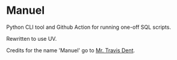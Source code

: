 # Manuel

Python CLI tool and Github Action for running one-off SQL scripts.

Rewritten to use UV.

Credits for the name 'Manuel' go to [Mr. Travis Dent](https://www.pugillum.com/).
